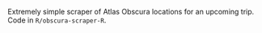 Extremely simple scraper of Atlas Obscura locations for an upcoming trip. Code in `R/obscura-scraper-R`.